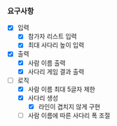 ### 요구사항

- [x] 입력
  - [x] 참가자 리스트 입력
  - [x] 최대 사다리 높이 입력
- [x] 출력
  - [x] 사람 이름 출력
  - [x] 사다리 게임 결과 출력
- [ ] 로직
  - [x] 사람 이름 최대 5글자 제한
  - [x] 사다리 생성
    - [x] 라인이 겹치지 않게 구현
  - [ ] 사람 이름에 따른 사다리 폭 조절
